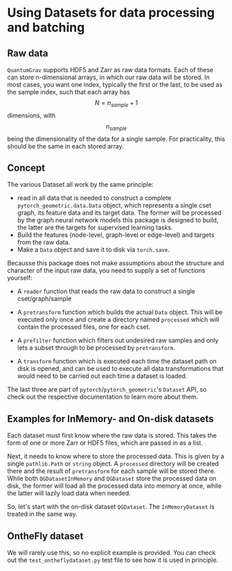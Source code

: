 # Using Datasets for data processing and batching 

## Raw data 
`QuantumGrav` supports HDF5 and Zarr as raw data formats. Each of these can store n-dimensional arrays, in which our raw data will be stored. In most cases, you want one index, typically the first or the last, to be used as the sample index, such that each array has $$N = n_{sample} + 1$$ dimensions, with $$n_{sample}$$ being the dimensionality of the data for a single sample. 
For practicality, this should be the same in each stored array. 

## Concept 
The various Dataset all work by the same principle: 

- read in all data that is needed to construct a complete `pytorch_geometric.data.Data` object, which represents a single cset graph, its feature data and its target data. The former will be processed by the graph neural network models this package is designed to build, the latter are the targets for supervised learning tasks. 
- Build the features (node-level, graph-level or edge-level) and targets from the raw data. 
- Make a `Data` object and save it to disk via `torch.save`. 

Becausse this package does not make assumptions about the structure and character of the input raw data, you need to supply a set of functions yourself: 

- A `reader` function that reads the raw data to construct a single cset/graph/sample

- A `pretransform` function which builds the actual `Data` object. This will be executed only once and create a directory named `processed` which will contain the processed files, one for each cset. 

- A `prefilter` function which filters out undesired raw samples and only lets a subset through to be processed by `pretransform`. 

- A `transform` function which is executed each time the dataset path on disk is opened, and can be used to execute all data transformations that would need to be carried out each time a dataset is loaded. 

The last three are part of `pytorch`/`pytorch_geometric`'s `Dataset` API, so check out the respective documentation to learn more about them. 

## Examples for InMemory- and On-disk datasets
Each dataset must first know where the raw data is stored. This takes the form of one or more Zarr or HDF5 files, which are passed in as a list. 

Next, it needs to know where to store the processed data. This is given by a single `pathlib.Path` or `string` object. A `processed` directory will be created there and the result of `pretransform` for each sample will be stored there. 
While both `QGDatasetInMemory` and `QGDataset` store the processed data on disk, the former will load all the processed data into memory at once, while the latter will lazily load data when needed. 

So, let's start with the on-disk dataset `QGDataset`. The `InMemoryDataset` is treated in the same way. 


## OntheFly dataset 
We will rarely use this, so no explicit example is provided. You can check out the `test_ontheflydataset.py` test file to see how it is used in principle. 